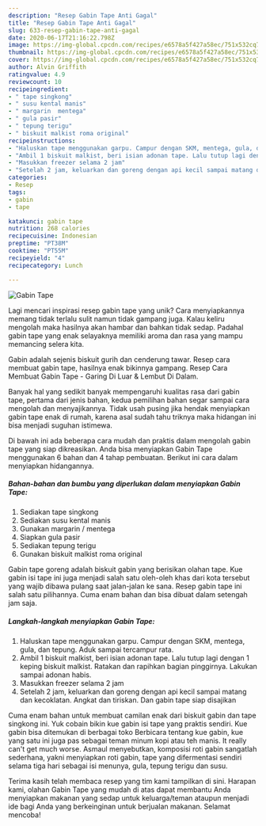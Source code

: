 ```yaml
---
description: "Resep Gabin Tape Anti Gagal"
title: "Resep Gabin Tape Anti Gagal"
slug: 633-resep-gabin-tape-anti-gagal
date: 2020-06-17T21:16:22.798Z
image: https://img-global.cpcdn.com/recipes/e6578a5f427a58ec/751x532cq70/gabin-tape-foto-resep-utama.jpg
thumbnail: https://img-global.cpcdn.com/recipes/e6578a5f427a58ec/751x532cq70/gabin-tape-foto-resep-utama.jpg
cover: https://img-global.cpcdn.com/recipes/e6578a5f427a58ec/751x532cq70/gabin-tape-foto-resep-utama.jpg
author: Alvin Griffith
ratingvalue: 4.9
reviewcount: 10
recipeingredient:
- " tape singkong"
- " susu kental manis"
- " margarin  mentega"
- " gula pasir"
- " tepung terigu"
- " biskuit malkist roma original"
recipeinstructions:
- "Haluskan tape menggunakan garpu. Campur dengan SKM, mentega, gula, dan tepung. Aduk sampai tercampur rata."
- "Ambil 1 biskuit malkist, beri isian adonan tape. Lalu tutup lagi dengan 1 keping biskuit malkist. Ratakan dan rapihkan bagian pinggirnya. Lakukan sampai adonan habis."
- "Masukkan freezer selama 2 jam"
- "Setelah 2 jam, keluarkan dan goreng dengan api kecil sampai matang dan kecoklatan. Angkat dan tiriskan. Dan gabin tape siap disajikan"
categories:
- Resep
tags:
- gabin
- tape

katakunci: gabin tape 
nutrition: 268 calories
recipecuisine: Indonesian
preptime: "PT38M"
cooktime: "PT55M"
recipeyield: "4"
recipecategory: Lunch

---
```



![Gabin Tape](https://img-global.cpcdn.com/recipes/e6578a5f427a58ec/751x532cq70/gabin-tape-foto-resep-utama.jpg)

Lagi mencari inspirasi resep gabin tape yang unik? Cara menyiapkannya memang tidak terlalu sulit namun tidak gampang juga. Kalau keliru mengolah maka hasilnya akan hambar dan bahkan tidak sedap. Padahal gabin tape yang enak selayaknya memiliki aroma dan rasa yang mampu memancing selera kita.

Gabin adalah sejenis biskuit gurih dan cenderung tawar. Resep cara membuat gabin tape, hasilnya enak bikinnya gampang. Resep Cara Membuat Gabin Tape - Garing Di Luar &amp; Lembut Di Dalam.

Banyak hal yang sedikit banyak mempengaruhi kualitas rasa dari gabin tape, pertama dari jenis bahan, kedua pemilihan bahan segar sampai cara mengolah dan menyajikannya. Tidak usah pusing jika hendak menyiapkan gabin tape enak di rumah, karena asal sudah tahu triknya maka hidangan ini bisa menjadi suguhan istimewa.


Di bawah ini ada beberapa cara mudah dan praktis dalam mengolah gabin tape yang siap dikreasikan. Anda bisa menyiapkan Gabin Tape menggunakan 6 bahan dan 4 tahap pembuatan. Berikut ini cara dalam menyiapkan hidangannya.

<!--inarticleads1-->

##### Bahan-bahan dan bumbu yang diperlukan dalam menyiapkan Gabin Tape:

1. Sediakan  tape singkong
1. Sediakan  susu kental manis
1. Gunakan  margarin / mentega
1. Siapkan  gula pasir
1. Sediakan  tepung terigu
1. Gunakan  biskuit malkist roma original


Gabin tape goreng adalah biskuit gabin yang berisikan olahan tape. Kue gabin isi tape ini juga menjadi salah satu oleh-oleh khas dari kota tersebut yang wajib dibawa pulang saat jalan-jalan ke sana. Resep gabin tape ini salah satu pilihannya. Cuma enam bahan dan bisa dibuat dalam setengah jam saja. 

<!--inarticleads2-->

##### Langkah-langkah menyiapkan Gabin Tape:

1. Haluskan tape menggunakan garpu. Campur dengan SKM, mentega, gula, dan tepung. Aduk sampai tercampur rata.
1. Ambil 1 biskuit malkist, beri isian adonan tape. Lalu tutup lagi dengan 1 keping biskuit malkist. Ratakan dan rapihkan bagian pinggirnya. Lakukan sampai adonan habis.
1. Masukkan freezer selama 2 jam
1. Setelah 2 jam, keluarkan dan goreng dengan api kecil sampai matang dan kecoklatan. Angkat dan tiriskan. Dan gabin tape siap disajikan


Cuma enam bahan untuk membuat camilan enak dari biskuit gabin dan tape singkong ini. Yuk cobain bikin kue gabin isi tape yang praktis sendiri. Kue gabin bisa ditemukan di berbagai toko Berbicara tentang kue gabin, kue yang satu ini juga pas sebagai teman minum kopi atau teh manis. It really can&#39;t get much worse. Asmaul menyebutkan, komposisi roti gabin sangatlah sederhana, yakni menyiapkan roti gabin, tape yang difermentasi sendiri selama tiga hari sebagai isi menunya, gula, tepung terigu dan susu. 

Terima kasih telah membaca resep yang tim kami tampilkan di sini. Harapan kami, olahan Gabin Tape yang mudah di atas dapat membantu Anda menyiapkan makanan yang sedap untuk keluarga/teman ataupun menjadi ide bagi Anda yang berkeinginan untuk berjualan makanan. Selamat mencoba!
